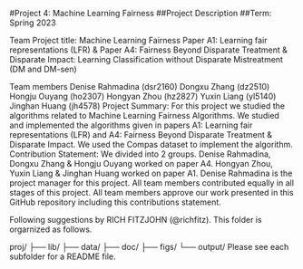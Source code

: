 #Project 4: Machine Learning Fairness
##Project Description
##Term: Spring 2023

Team 
Project title: Machine Learning Fairness
Paper A1: Learning fair representations (LFR) & Paper A4: Fairness Beyond Disparate Treatment & Disparate Impact: Learning Classification without Disparate Mistreatment (DM and DM-sen)

Team members
Denise Rahmadina (dsr2160)
Dongxu Zhang (dz2510)
Hongju Ouyang (ho2307)
Hongyan Zhou (hz2827)
Yuxin Liang (yl5140)
Jinghan Huang (jh4578)
Project Summary: For this project we studied the algorithms related to Machine Learning Fairness Algorithms. We studied and implemented the algorithms given in papers A1: Learning fair representations (LFR) and A4: Fairness Beyond Disparate Treatment & Disparate Impact. We used the Compas dataset to implement the algorithm.
Contribution Statement: We divided into 2 groups. Denise Rahmadina, Dongxu Zhang & Hongju Ouyang worked on paper A4. Hongyan Zhou, Yuxin Liang & Jinghan Huang worked on paper A1. Denise Rahmadina is the project manager for this project. All team members contributed equally in all stages of this project. All team members approve our work presented in this GitHub repository including this contributions statement.

Following suggestions by RICH FITZJOHN (@richfitz). This folder is orgarnized as follows.

proj/
├── lib/
├── data/
├── doc/
├── figs/
└── output/
Please see each subfolder for a README file.
